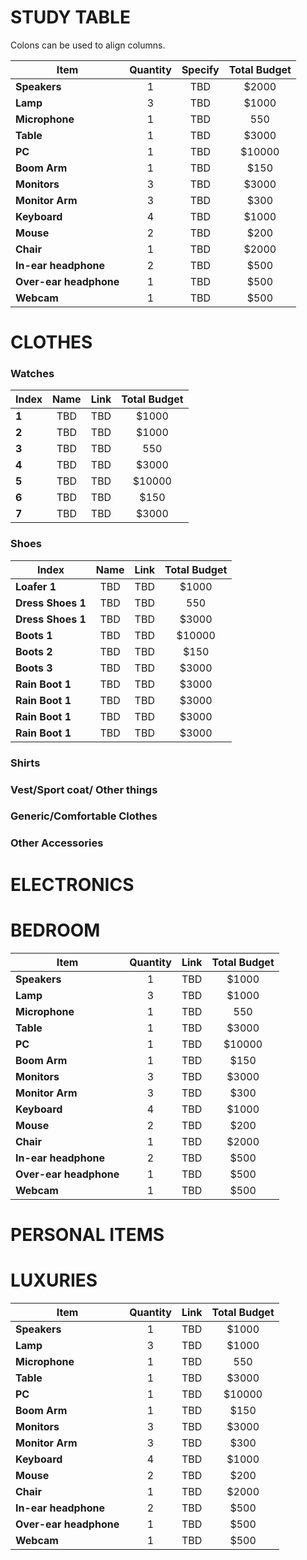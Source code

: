 STUDY TABLE
===========
Colons can be used to align columns.

|     Item               |Quantity       | Specify       | Total Budget |
| -------------          |:-------------:|:-------------:| :-----:|
| **Speakers**           |      1        | TBD           |   $2000  |
| **Lamp**               |      3        | TBD           |   $1000  |
| **Microphone**         |      1        | TBD           |    550   |
| **Table**              |      1        | TBD           |    $3000 |
| **PC**                 |      1        | TBD           |    $10000|
| **Boom Arm**           |      1        | TBD           |    $150  |
| **Monitors**           |      3        | TBD           |    $3000 |
| **Monitor Arm**        |      3        | TBD           |    $300  |
| **Keyboard**           |      4        | TBD           |    $1000 |
| **Mouse**              |      2        | TBD           |    $200  |
| **Chair**              |      1        | TBD           |    $2000 |
| **In-ear headphone**   |      2        | TBD           |    $500  |
| **Over-ear headphone** |      1        | TBD           |    $500  |
| **Webcam**             |      1        | TBD           |    $500  |



# CLOTHES

### Watches

|     Index       |   Name        | Link          | Total Budget |
| -------------   |:-------------:|:-------------:| :-----------:|
| **1**           |      TBD      | TBD           | $1000        |
| **2**           |      TBD      | TBD           |   $1000      |
| **3**           |      TBD      | TBD           |    550       |
| **4**           |      TBD      | TBD           |    $3000     |
| **5**           |      TBD      | TBD           |    $10000    |
| **6**           |      TBD      | TBD           |    $150      |
| **7**           |      TBD      | TBD           |    $3000     |

### Shoes
|     Index             |   Name        | Link          | Total Budget |
| -------------         |:-------------:|:-------------:| :-----------:|
| **Loafer 1**          |      TBD      | TBD           | $1000        |
| **Dress Shoes 1**     |      TBD      | TBD           |    550       |
| **Dress Shoes 1**     |      TBD      | TBD           |    $3000     |
| **Boots 1**           |      TBD      | TBD           |    $10000    |
| **Boots 2**           |      TBD      | TBD           |    $150      |
| **Boots 3**           |      TBD      | TBD           |    $3000     |
| **Rain Boot 1**       |      TBD      | TBD           |    $3000     |
| **Rain Boot 1**       |      TBD      | TBD           |    $3000     |
| **Rain Boot 1**       |      TBD      | TBD           |    $3000     |
| **Rain Boot 1**       |      TBD      | TBD           |    $3000     |

### Shirts

### Vest/Sport coat/ Other things

### Generic/Comfortable Clothes

### Other Accessories


# ELECTRONICS




# BEDROOM
|     Item               |Quantity       | Link          | Total Budget |
| -------------          |:-------------:|:-------------:| :-----:|
| **Speakers**           |      1        | TBD           | $1000    |
| **Lamp**               |      3        | TBD           |   $1000  |
| **Microphone**         |      1        | TBD           |    550   |
| **Table**              |      1        | TBD           |    $3000 |
| **PC**                 |      1        | TBD           |    $10000|
| **Boom Arm**           |      1        | TBD           |    $150  |
| **Monitors**           |      3        | TBD           |    $3000 |
| **Monitor Arm**        |      3        | TBD           |    $300  |
| **Keyboard**           |      4        | TBD           |    $1000 |
| **Mouse**              |      2        | TBD           |    $200  |
| **Chair**              |      1        | TBD           |    $2000 |
| **In-ear headphone**   |      2        | TBD           |    $500  |
| **Over-ear headphone** |      1        | TBD           |    $500  |
| **Webcam**             |      1        | TBD           |    $500  |

# PERSONAL ITEMS


# LUXURIES
|     Item               |Quantity       | Link          | Total Budget |
| -------------          |:-------------:|:-------------:| :-----:|
| **Speakers**           |      1        | TBD           | $1000    |
| **Lamp**               |      3        | TBD           |   $1000  |
| **Microphone**         |      1        | TBD           |    550   |
| **Table**              |      1        | TBD           |    $3000 |
| **PC**                 |      1        | TBD           |    $10000|
| **Boom Arm**           |      1        | TBD           |    $150  |
| **Monitors**           |      3        | TBD           |    $3000 |
| **Monitor Arm**        |      3        | TBD           |    $300  |
| **Keyboard**           |      4        | TBD           |    $1000 |
| **Mouse**              |      2        | TBD           |    $200  |
| **Chair**              |      1        | TBD           |    $2000 |
| **In-ear headphone**   |      2        | TBD           |    $500  |
| **Over-ear headphone** |      1        | TBD           |    $500  |
| **Webcam**             |      1        | TBD           |    $500  |


